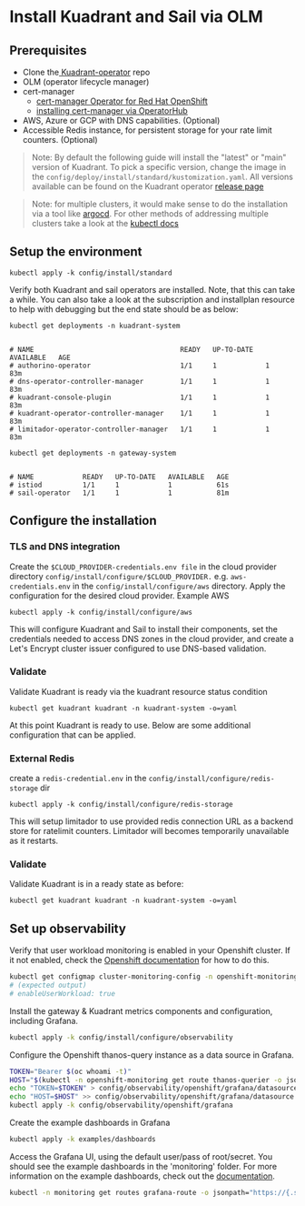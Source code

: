 # Install Kuadrant and Sail via OLM

## Prerequisites  
- Clone the[ Kuadrant-operator](https://github.com/Kuadrant/kuadrant-operator) repo
- OLM (operator lifecycle manager)
- cert-manager 
  - [cert-manager Operator for Red Hat OpenShift](https://docs.openshift.com/container-platform/4.16/security/cert_manager_operator/cert-manager-operator-install.html)
  - [installing cert-manager via OperatorHub](https://cert-manager.io/docs/installation/operator-lifecycle-manager/)
- AWS, Azure or GCP with DNS capabilities. (Optional)
- Accessible Redis instance, for persistent storage for your rate limit counters. (Optional)


> Note: By default the following guide will install the "latest" or "main" version of Kuadrant. To pick a specific version, change the image in the `config/deploy/install/standard/kustomization.yaml`. All versions available can be found on the Kuadrant operator [release page](https://github.com/Kuadrant/kuadrant-operator/releases)

> Note: for multiple clusters, it would make sense to do the installation via a tool like [argocd](https://argo-cd.readthedocs.io/en/stable/). For other methods of addressing multiple clusters take a look at the [kubectl docs](https://kubernetes.io/docs/tasks/access-application-cluster/configure-access-multiple-clusters/)

## Setup the environment

```
kubectl apply -k config/install/standard
``` 

Verify both Kuadrant and sail operators are installed. Note, that this can take a while. You can also take a look at the subscription and installplan resource to help with debugging but the end state should be as below:

```
kubectl get deployments -n kuadrant-system


# NAME                                    READY   UP-TO-DATE   AVAILABLE   AGE
# authorino-operator                      1/1     1            1           83m
# dns-operator-controller-manager         1/1     1            1           83m
# kuadrant-console-plugin                 1/1     1            1           83m
# kuadrant-operator-controller-manager    1/1     1            1           83m
# limitador-operator-controller-manager   1/1     1            1           83m
```



```
kubectl get deployments -n gateway-system


# NAME            READY   UP-TO-DATE   AVAILABLE   AGE
# istiod          1/1     1            1           61s
# sail-operator   1/1     1            1           81m
```

## Configure the installation

### TLS and DNS integration


Create the `$CLOUD_PROVIDER-credentials.env file` in the cloud provider directory `config/install/configure/$CLOUD_PROVIDER.` e.g. `aws-credentials.env` in the `config/install/configure/aws` directory. Apply the configuration for the desired cloud provider. Example AWS

```
kubectl apply -k config/install/configure/aws
```

This will configure Kuadrant and Sail to install their components, set the credentials needed to access DNS zones in the cloud provider, and create a Let's Encrypt cluster issuer configured to use DNS-based validation.

### Validate

Validate Kuadrant is ready via the kuadrant resource status condition

```
kubectl get kuadrant kuadrant -n kuadrant-system -o=yaml
```

At this point Kuadrant is ready to use. Below are some additional configuration that can be applied.

### External Redis

create a `redis-credential.env` in the `config/install/configure/redis-storage` dir

```
kubectl apply -k config/install/configure/redis-storage
```

This will setup limitador to use provided redis connection URL as a backend store for ratelimit counters. Limitador will becomes temporarily unavailable as it restarts.

### Validate

Validate Kuadrant is in a ready state as before:

```
kubectl get kuadrant kuadrant -n kuadrant-system -o=yaml
```

## Set up observability

Verify that user workload monitoring is enabled in your Openshift cluster.
If it not enabled, check the [Openshift documentation](https://docs.openshift.com/container-platform/4.17/observability/monitoring/enabling-monitoring-for-user-defined-projects.html) for how to do this.


```bash
kubectl get configmap cluster-monitoring-config -n openshift-monitoring -o jsonpath='{.data.config\.yaml}'|grep enableUserWorkload
# (expected output)
# enableUserWorkload: true
```

Install the gateway & Kuadrant metrics components and configuration, including Grafana.

```bash
kubectl apply -k config/install/configure/observability
```

Configure the Openshift thanos-query instance as a data source in Grafana.

```bash
TOKEN="Bearer $(oc whoami -t)"
HOST="$(kubectl -n openshift-monitoring get route thanos-querier -o jsonpath='https://{.status.ingress[].host}')"
echo "TOKEN=$TOKEN" > config/observability/openshift/grafana/datasource.env
echo "HOST=$HOST" >> config/observability/openshift/grafana/datasource.env
kubectl apply -k config/observability/openshift/grafana
```

Create the example dashboards in Grafana

```bash
kubectl apply -k examples/dashboards
```

Access the Grafana UI, using the default user/pass of root/secret.
You should see the example dashboards in the 'monitoring' folder.
For more information on the example dashboards, check out the [documentation](https://docs.kuadrant.io/latest/kuadrant-operator/doc/observability/examples/).

```bash
kubectl -n monitoring get routes grafana-route -o jsonpath="https://{.status.ingress[].host}"
```
